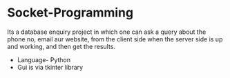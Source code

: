 # Socket-Programming

Its a database enquiry project in which one can ask a query about the phone no, email aur website, from the client side when the server side is up and working, and then get the results.
<br>
- Language- Python
- Gui is via tkinter library
